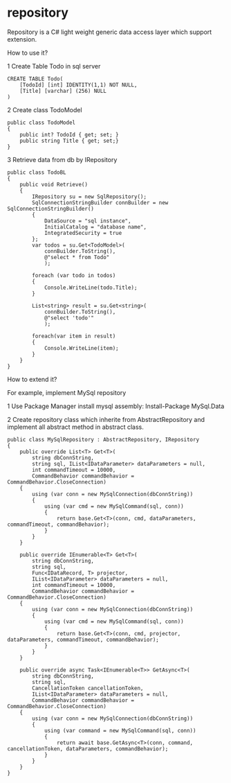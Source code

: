 # repository
Repository is a C# light weight generic data access layer which support extension.

How to use it?

1 Create Table Todo in sql server

    CREATE TABLE Todo(
        [TodoId] [int] IDENTITY(1,1) NOT NULL,
        [Title] [varchar] (256) NULL
    )

2 Create class TodoModel

    public class TodoModel
    {
        public int? TodoId { get; set; }
        public string Title { get; set;}
    }

3 Retrieve data from db by IRepository

    public class TodoBL
    {
        public void Retrieve()
        {
            IRepository su = new SqlRepository();
            SqlConnectionStringBuilder connBuilder = new SqlConnectionStringBuilder()
            {
                DataSource = "sql instance",
                InitialCatalog = "database name",
                IntegratedSecurity = true
            };
            var todos = su.Get<TodoModel>(
                connBuilder.ToString(),
                @"select * from Todo"
                );

            foreach (var todo in todos)
            {
                Console.WriteLine(todo.Title);
            }

            List<string> result = su.Get<string>(
                connBuilder.ToString(),
                @"select 'todo'"
                );

            foreach(var item in result)
            {
                Console.WriteLine(item);
            }
        }
    }

How to extend it?

For example, implement MySql repository

1 Use Package Manager install mysql assembly: Install-Package MySql.Data

2 Create repository class which inherite from AbstractRepository and implement all abstract method in abstract class.
    
    public class MySqlRepository : AbstractRepository, IRepository
    {
        public override List<T> Get<T>(
            string dbConnString, 
            string sql, IList<IDataParameter> dataParameters = null, 
            int commandTimeout = 10000, 
            CommandBehavior commandBehavior = CommandBehavior.CloseConnection)
        {
            using (var conn = new MySqlConnection(dbConnString))
            {
                using (var cmd = new MySqlCommand(sql, conn))
                {
                    return base.Get<T>(conn, cmd, dataParameters, commandTimeout, commandBehavior);
                }
            }
        }

        public override IEnumerable<T> Get<T>(
            string dbConnString, 
            string sql, 
            Func<IDataRecord, T> projector, 
            IList<IDataParameter> dataParameters = null, 
            int commandTimeout = 10000, 
            CommandBehavior commandBehavior = CommandBehavior.CloseConnection)
        {
            using (var conn = new MySqlConnection(dbConnString))
            {
                using (var cmd = new MySqlCommand(sql, conn))
                {
                    return base.Get<T>(conn, cmd, projector, dataParameters, commandTimeout, commandBehavior);
                }
            }
        }

        public override async Task<IEnumerable<T>> GetAsync<T>(
            string dbConnString, 
            string sql, 
            CancellationToken cancellationToken, 
            IList<IDataParameter> dataParameters = null, 
            CommandBehavior commandBehavior = CommandBehavior.CloseConnection)
        {
            using (var conn = new MySqlConnection(dbConnString))
            {
                using (var command = new MySqlCommand(sql, conn))
                {
                    return await base.GetAsync<T>(conn, command, cancellationToken, dataParameters, commandBehavior);
                }
            }
        }
    }
